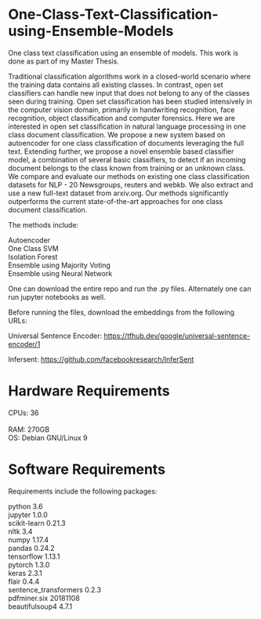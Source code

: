 # One-Class-Text-Classification-using-Ensemble-Models
One class text classification using an ensemble of models. 
This work is done as part of my Master Thesis. 

Traditional classification algorithms work in a closed-world scenario where the training data contains all existing classes. In contrast, open set classifiers can handle new input that does not belong to any of the classes seen during training. Open set classification has been studied intensively in the computer vision domain, primarily in handwriting recognition, face recognition, object classification and computer forensics. Here we are interested in open set classification in natural language processing in one class document classification. We propose a new system based on autoencoder for one class classification of documents leveraging the full text. Extending further, we propose a novel ensemble based classifier model, a combination of several basic classifiers, to detect if an incoming document belongs to the class known from training or an unknown class. We compare and evaluate our methods on existing one class classification datasets for NLP - 20 Newsgroups, reuters and webkb. We also extract and use a new full-text dataset from arxiv.org. Our methods significantly outperforms the current state-of-the-art approaches for one class document classification.


The methods include:

Autoencoder <br /> 
One Class SVM <br /> 
Isolation Forest <br /> 
Ensemble using Majority Voting <br /> 
Ensemble using Neural Network <br /> 


One can download the entire repo and run the .py files. Alternately one can run jupyter notebooks as well.

Before running the files, download the embeddings from the following URLs:

Universal Sentence Encoder: https://tfhub.dev/google/universal-sentence-encoder/1

Infersent: https://github.com/facebookresearch/InferSent

# Hardware Requirements

CPUs: 36 <br />  
RAM: 270GB <br />
OS: Debian GNU/Linux 9 <br />

# Software Requirements
Requirements include the following packages:

python 3.6 <br />
jupyter 1.0.0 <br />
scikit-learn 0.21.3 <br />
nltk 3.4 <br />
numpy 1.17.4 <br />
pandas 0.24.2 <br />
tensorflow 1.13.1 <br />
pytorch 1.3.0 <br />
keras 2.3.1 <br />
flair 0.4.4 <br />
sentence_transformers 0.2.3 <br />
pdfminer.six 20181108 <br />
beautifulsoup4 4.7.1



